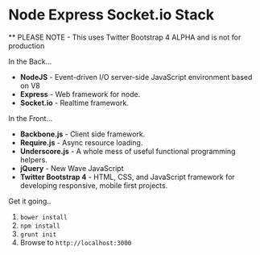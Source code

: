 # Node Express Socket.io Stack

** PLEASE NOTE - This uses Twitter Bootstrap 4 ALPHA and is not for production

In the Back...

- **NodeJS** - Event-driven I/O server-side JavaScript environment based on V8
- **Express** - Web framework for node.
- **Socket.io** - Realtime framework.

In the Front...

- **Backbone.js** - Client side framework.
- **Require.js** - Async resource loading.
- **Underscore.js** - A whole mess of useful functional programming helpers.
- **jQuery** - New Wave JavaScript
- **Twitter Bootstrap 4** - HTML, CSS, and JavaScript framework for developing responsive, mobile first projects.

Get it going..

1. `bower install`
2. `npm install`
3. `grunt init`
4. Browse to `http://localhost:3000`
